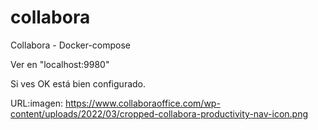 # collabora
Collabora - Docker-compose

Ver en "localhost:9980"   

Si ves OK está bien configurado.

URL:imagen: 
https://www.collaboraoffice.com/wp-content/uploads/2022/03/cropped-collabora-productivity-nav-icon.png
